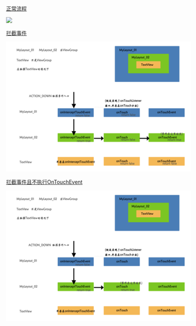 [正常流程]()

![](../../img/2021-01-19-10-34-40.png)

[拦截事件]()

![](../../img/2021-01-19-10-36-43.png)

[拦截事件且不执行OnTouchEvent]()

![](../../img/2021-01-19-10-37-46.png)